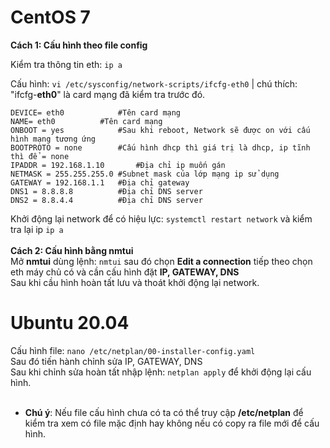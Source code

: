 # CentOS 7
**Cách 1: Cấu hình theo file config** <p>Kiểm tra thông tin eth: ```ip a```</p> Cấu hình: ```vi /etc/sysconfig/network-scripts/ifcfg-eth0``` | chú thích: "ifcfg-**eth0**" là card mạng đã kiểm tra trước đó.
```
DEVICE= eth0			#Tên card mạng
NAME= eth0			#Tên card mạng
ONBOOT = yes			#Sau khi reboot, Network sẽ được on với cấu hình mạng tương ứng 
BOOTPROTO = none		#Cấu hình dhcp thì giá trị là dhcp, ip tĩnh thì để = none
IPADDR = 192.168.1.10		#Địa chỉ ip muốn gán
NETMASK = 255.255.255.0	#Subnet mask của lớp mạng ip sử dụng
GATEWAY = 192.168.1.1	#Địa chỉ gateway
DNS1 = 8.8.8.8			#Địa chỉ DNS server
DNS2 = 8.8.4.4 			#Địa chỉ DNS server 
```
Khởi động lại network để có hiệu lực: ```systemctl restart network``` và kiểm tra lại ip ```ip a```
</br> </br>
**Cách 2: Cấu hình bằng nmtui** <br>
Mở **nmtui** dùng lệnh: ```nmtui``` sau đó chọn **Edit a connection** tiếp theo chọn eth máy chủ có và cần cấu hình đặt **IP, GATEWAY, DNS** </br>
Sau khi cầu hình hoàn tất lưu và thoát khởi động lại network.

# Ubuntu 20.04

Cấu hình file: ```nano /etc/netplan/00-installer-config.yaml``` </br> Sau đó tiến hành chỉnh sửa IP, GATEWAY, DNS </br>
Sau khi chỉnh sửa hoàn tất nhập lệnh: ```netplan apply``` để khởi động lại cấu hình. </br> </br>
- **Chú ý**: Nếu file cấu hình chưa có ta có thể truy cập **/etc/netplan** để kiểm tra xem có file mặc định hay không nếu có copy ra file mới để cấu hình.
